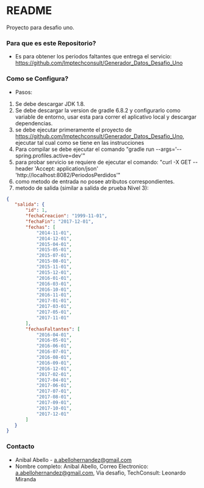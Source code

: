 # README #

Proyecto para desafio uno.

### Para que es este Repositorio? ###

* Es para obtener los periodos faltantes que entrega el servicio: https://github.com/lmptechconsult/Generador_Datos_Desafio_Uno

### Como se Configura? ###

* Pasos:

1. Se debe descargar JDK 1.8.
2. Se debe descargar la version de gradle 6.8.2 y configurarlo como variable de entorno, usar esta para correr el aplicativo local y descargar dependencias.
3. se debe ejecutar primeramente el proyecto de https://github.com/lmptechconsult/Generador_Datos_Desafio_Uno, ejecutar tal cual como se tiene en las instrucciones
4. Para compilar se debe ejecutar el comando "gradle run --args='--spring.profiles.active=dev'"
5. para probar servicio se requiere de ejecutar el comando: "curl -X GET --header 'Accept: application/json' 'http://localhost:8082/PeriodosPerdidos'"
6. como metodo de entrada no posee atributos correspondientes.
7. metodo de salida (similar a salida de prueba Nivel 3):
 ```json
{
    "salida": {
        "id": 1,
        "fechaCreacion": "1999-11-01",
        "fechaFin": "2017-12-01",
        "fechas": [
            "2014-11-01",
            "2014-12-01",
            "2015-04-01",
            "2015-05-01",
            "2015-07-01",
            "2015-08-01",
            "2015-11-01",
            "2015-12-01",
            "2016-01-01",
            "2016-03-01",
            "2016-10-01",
            "2016-11-01",
            "2017-01-01",
            "2017-03-01",
            "2017-05-01",
            "2017-11-01"
        ],
        "fechasFaltantes": [
            "2016-04-01",
            "2016-05-01",
            "2016-06-01",
            "2016-07-01",
            "2016-08-01",
            "2016-09-01",
            "2016-12-01",
            "2017-02-01",
            "2017-04-01",
            "2017-06-01",
            "2017-07-01",
            "2017-08-01",
            "2017-09-01",
            "2017-10-01",
            "2017-12-01"
        ]
    }
}
```

### Contacto ###

* Anibal Abello - a.abellohernandez@gmail.com
* Nombre completo: Anibal Abello, Correo Electronico: a.abellohernandez@gmail.com, Via desafio, TechConsult: Leonardo Miranda
